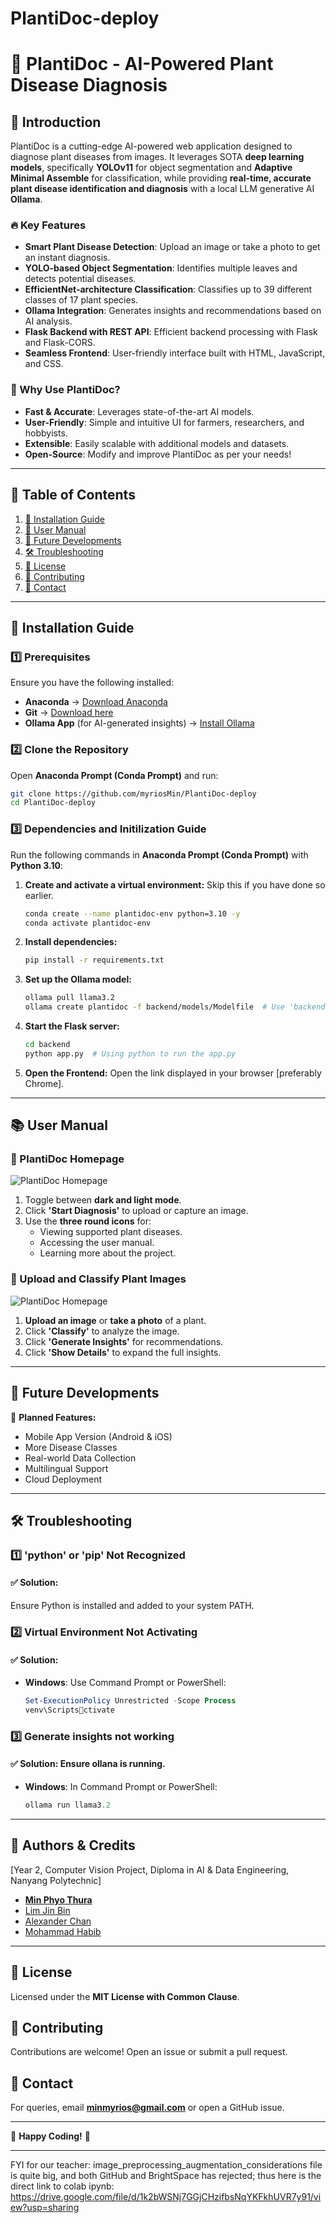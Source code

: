 # PlantiDoc-deploy

# 🌱 PlantiDoc - AI-Powered Plant Disease Diagnosis

## 🌟 Introduction
PlantiDoc is a cutting-edge AI-powered web application designed to diagnose plant diseases from images. It leverages SOTA **deep learning models**, specifically **YOLOv11** for object segmentation and **Adaptive Minimal Assemble** for classification, while providing **real-time, accurate plant disease identification and diagnosis** with a local LLM generative AI **Ollama**.

### 🔥 Key Features
- **Smart Plant Disease Detection**: Upload an image or take a photo to get an instant diagnosis.
- **YOLO-based Object Segmentation**: Identifies multiple leaves and detects potential diseases.
- **EfficientNet-architecture Classification**: Classifies up to 39 different classes of 17 plant species. 
- **Ollama Integration**: Generates insights and recommendations based on AI analysis.
- **Flask Backend with REST API**: Efficient backend processing with Flask and Flask-CORS.
- **Seamless Frontend**: User-friendly interface built with HTML, JavaScript, and CSS.

### 🚀 Why Use PlantiDoc?
- **Fast & Accurate**: Leverages state-of-the-art AI models.
- **User-Friendly**: Simple and intuitive UI for farmers, researchers, and hobbyists.
- **Extensible**: Easily scalable with additional models and datasets.
- **Open-Source**: Modify and improve PlantiDoc as per your needs!

---

## 📖 Table of Contents
1. [🔧 Installation Guide](#-installation-guide)
2. [📖 User Manual](#-user-manual)
3. [🔮 Future Developments](#-future-developments)
4. [🛠️ Troubleshooting](#-troubleshooting)
5. [📜 License](#-license)
6. [🤝 Contributing](#-contributing)
7. [📧 Contact](#-contact)

---

## 🔧 Installation Guide
### **1️⃣ Prerequisites**
Ensure you have the following installed:
- **Anaconda** → [Download Anaconda](https://www.anaconda.com/products/distribution)
- **Git** → [Download here](https://git-scm.com/downloads)
- **Ollama App** (for AI-generated insights) → [Install Ollama](https://ollama.com/)

### **2️⃣ Clone the Repository**
Open **Anaconda Prompt (Conda Prompt)** and run:
```bash
git clone https://github.com/myriosMin/PlantiDoc-deploy
cd PlantiDoc-deploy
```

### **3️⃣ Dependencies and Initilization Guide**
Run the following commands in **Anaconda Prompt (Conda Prompt)** with **Python 3.10**:

1. **Create and activate a virtual environment:**
    Skip this if you have done so earlier.
    ```bash
    conda create --name plantidoc-env python=3.10 -y
    conda activate plantidoc-env  
    ```

2. **Install dependencies:**
    ```bash
    pip install -r requirements.txt
    ```

3. **Set up the Ollama model:**
    ```bash
    ollama pull llama3.2
    ollama create plantidoc -f backend/models/Modelfile  # Use 'backend\models\Modelfile' on Windows
    ```

4. **Start the Flask server:**
    ```bash
    cd backend
    python app.py  # Using python to run the app.py
    ```

5. **Open the Frontend:**
   Open the link displayed in your browser [preferably Chrome].

---

## 📚 User Manual
### 🌱 PlantiDoc Homepage
![PlantiDoc Homepage](backend/static/images/interface2.png)

1. Toggle between **dark and light mode**.
2. Click **'Start Diagnosis'** to upload or capture an image.
3. Use the **three round icons** for:
   - Viewing supported plant diseases.
   - Accessing the user manual.
   - Learning more about the project.

### 📸 Upload and Classify Plant Images
![PlantiDoc Homepage](backend/static/images/interface1.png)

1. **Upload an image** or **take a photo** of a plant.
2. Click **'Classify'** to analyze the image.
3. Click **'Generate Insights'** for recommendations.
4. Click **'Show Details'** to expand the full insights.

---

## 🔮 Future Developments
🚀 **Planned Features:**
- Mobile App Version (Android & iOS)
- More Disease Classes
- Real-world Data Collection
- Multilingual Support
- Cloud Deployment

---

## 🛠️ Troubleshooting
### **1️⃣ 'python' or 'pip' Not Recognized**
#### ✅ Solution:
Ensure Python is installed and added to your system PATH.

### **2️⃣ Virtual Environment Not Activating**
#### ✅ Solution:
- **Windows**: Use Command Prompt or PowerShell:
    ```powershell
    Set-ExecutionPolicy Unrestricted -Scope Process
    venv\Scriptsctivate
    ```

### **3️⃣ Generate insights not working**
#### ✅ Solution: Ensure ollana is running. 
- **Windows**: In Command Prompt or PowerShell:
    ```powershell
    ollama run llama3.2
    ```

---

## 💎 Authors & Credits
[Year 2, Computer Vision Project, Diploma in AI & Data Engineering, Nanyang Polytechnic]
- [**Min Phyo Thura**](https://github.com/myriosMin)
- [Lim Jin Bin](https://github.com/LimJinBin32)  
- [Alexander Chan](https://github.com/Redbeanchan)  
- [Mohammad Habib](https://github.com/habibmohammad35)

---

## 📜 License
Licensed under the **MIT License with Common Clause**.

## 🤝 Contributing
Contributions are welcome! Open an issue or submit a pull request.

## 📧 Contact
For queries, email **[minmyrios@gmail.com](mailto:minmyrios@gmail.com)** or open a GitHub issue.

---

🚀 **Happy Coding!** 🌱

---

FYI for our teacher: image_preprocessing_augmentation_considerations file is quite big, and both GitHub and BrightSpace has rejected; thus here is the direct link to colab ipynb: https://drive.google.com/file/d/1k2bWSNj7GGjCHzifbsNqYKFkhUVR7y91/view?usp=sharing
